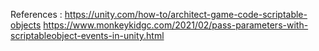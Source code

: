 References :
 https://unity.com/how-to/architect-game-code-scriptable-objects
https://www.monkeykidgc.com/2021/02/pass-parameters-with-scriptableobject-events-in-unity.html